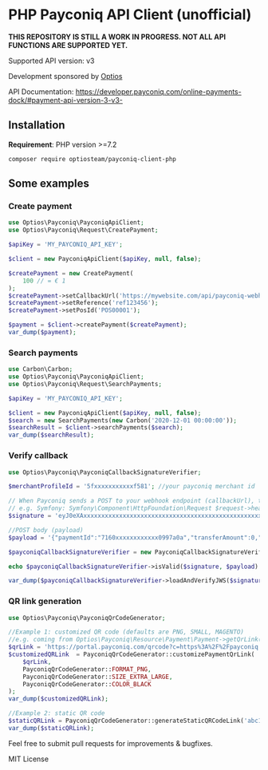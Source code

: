 # PHP Payconiq API Client (unofficial)

**THIS REPOSITORY IS STILL A WORK IN PROGRESS. NOT ALL API FUNCTIONS ARE SUPPORTED YET.**

Supported API version: v3

Development sponsored by [Optios](https://www.optios.net)

API Documentation: https://developer.payconiq.com/online-payments-dock/#payment-api-version-3-v3-

## Installation

**Requirement**: PHP version >=7.2

```
composer require optiosteam/payconiq-client-php
```

## Some examples

### Create payment
```php
use Optios\Payconiq\PayconiqApiClient;
use Optios\Payconiq\Request\CreatePayment;

$apiKey = 'MY_PAYCONIQ_API_KEY';

$client = new PayconiqApiClient($apiKey, null, false);

$createPayment = new CreatePayment(
    100 // = € 1
);
$createPayment->setCallbackUrl('https://mywebsite.com/api/payconiq-webhook');
$createPayment->setReference('ref123456');
$createPayment->setPosId('POS00001');

$payment = $client->createPayment($createPayment);
var_dump($payment);
```

### Search payments
```php
use Carbon\Carbon;
use Optios\Payconiq\PayconiqApiClient;
use Optios\Payconiq\Request\SearchPayments;

$apiKey = 'MY_PAYCONIQ_API_KEY';

$client = new PayconiqApiClient($apiKey, null, false);
$search = new SearchPayments(new Carbon('2020-12-01 00:00:00'));
$searchResult = $client->searchPayments($search);
var_dump($searchResult);
```

### Verify callback
```php
use Optios\Payconiq\PayconiqCallbackSignatureVerifier;

$merchantProfileId = '5fxxxxxxxxxxxf581'; //your payconiq merchant id

// When Payconiq sends a POST to your webhook endpoint (callbackUrl), take the signature from the request header
// e.g. Symfony: Symfony\Component\HttpFoundation\Request $request->headers->get('signature');
$signature = 'eyJ0eXAxxxxxxxxxxxxxxxxxxxxxxxxxxxxxxxxxxxxxxxxxxxxxxxxxxxxxxxxxxxxxxxxxxxxxxxxxxxxxxxxxxxxxxxxxxxxxxxxxxxxxxxxxxxxxxbg8xg';

//POST body (payload)
$payload = '{"paymentId":"7160xxxxxxxxxxxx0997a0a","transferAmount":0,"tippingAmount":0,"amount":100,"totalAmount":0,"createdAt":"2020-12-01T10:22:40.487Z","expireAt":"2020-12-01T10:42:40.487Z","status":"EXPIRED","currency":"EUR"}';

$payconiqCallbackSignatureVerifier = new PayconiqCallbackSignatureVerifier($merchantProfileId, null, null, false);

echo $payconiqCallbackSignatureVerifier->isValid($signature, $payload) ? 'valid' : 'invalid';

var_dump($payconiqCallbackSignatureVerifier->loadAndVerifyJWS($signature, $payload));
```

### QR link generation
```php
use Optios\Payconiq\PayconiqQrCodeGenerator;

//Example 1: customized QR code (defaults are PNG, SMALL, MAGENTO)
//e.g. coming from Optios\Payconiq\Resource\Payment\Payment->getQrLink()
$qrLink = 'https://portal.payconiq.com/qrcode?c=https%3A%2F%2Fpayconiq.com%2Fpay%2F2%2F73a222xxxxxxxxx00964';
$customizedQRLink  = PayconiqQrCodeGenerator::customizePaymentQrLink(
    $qrLink,
    PayconiqQrCodeGenerator::FORMAT_PNG,
    PayconiqQrCodeGenerator::SIZE_EXTRA_LARGE,
    PayconiqQrCodeGenerator::COLOR_BLACK
);
var_dump($customizedQRLink);

//Example 2: static QR code
$staticQRLink = PayconiqQrCodeGenerator::generateStaticQRCodeLink('abc123', 'POS00001');
var_dump($staticQRLink);
```


Feel free to submit pull requests for improvements & bugfixes.

MIT License
